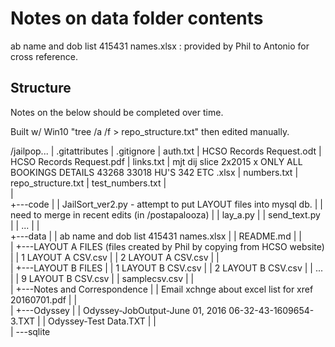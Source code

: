 # Notes on data folder contents
ab name and dob list 415431 names.xlsx : provided by Phil to Antonio for cross reference.

## Structure
Notes on the below should be completed over time.

Built w/ Win10 "tree /a /f > repo_structure.txt" then edited manually.

/jailpop...
  |   .gitattributes
  |   .gitignore
  |   auth.txt
  |   HCSO Records Request.odt
  |   HCSO Records Request.pdf
  |   links.txt
  |   mjt dij slice 2x2015 x ONLY ALL BOOKINGS DETAILS 43268 33018 HU'S 342 ETC .xlsx
  |   numbers.txt
  |   repo_structure.txt
  |   test_numbers.txt
  |   
  |       
  +---code
  |   |   JailSort_ver2.py - attempt to put LAYOUT files into mysql db.
  |   |                      need to merge in recent edits (in /postapalooza)
  |   |   lay_a.py
  |   |   send_text.py
  |   |   ...
  |   |   
  +---data
  |   |   ab name and dob list 415431 names.xlsx
  |   |   README.md
  |   |   
  |   +---LAYOUT A FILES (files created by Phil by copying from HCSO website)
  |   |       1 LAYOUT A CSV.csv
  |   |       2 LAYOUT A CSV.csv
  |   |       
  |   +---LAYOUT B FILES
  |   |       1 LAYOUT B CSV.csv
  |   |       2 LAYOUT B CSV.csv
  |   |         ...
  |   |       9 LAYOUT B CSV.csv
  |   |       samplecsv.csv
  |   |       
  |   +---Notes and Correspondence
  |   |       Email xchnge about excel list for xref 20160701.pdf
  |   |       
  |   +---Odyssey
  |   |       Odyssey-JobOutput-June 01, 2016 06-32-43-1609654-3.TXT
  |   |       Odyssey-Test Data.TXT
  |   |       
  |   \---sqlite
